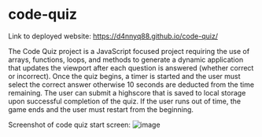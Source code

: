 # code-quiz

Link to deployed website: https://d4nnyq88.github.io/code-quiz/

The Code Quiz project is a JavaScript focused project requiring the use of arrays, functions, loops, and methods to generate a dynamic application that updates the viewport after each question is answered (whether correct or incorrect). Once the quiz begins, a timer is started and the user must select the correct answer otherwise 10 seconds are deducted from the time remaining. The user can submit a highscore that is saved to local storage upon successful completion of the quiz.  If the user runs out of time, the game ends and the user must restart from the beginning.

Screenshot of code quiz start screen: 
![image](https://user-images.githubusercontent.com/82297346/126930373-22e7641f-5da3-4c79-b461-e75e0513f2f8.png)
